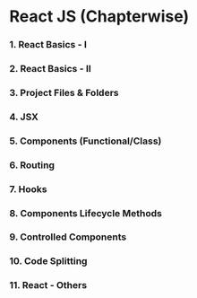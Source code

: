 # React JS  (Chapterwise)

### 1. React Basics - I
### 2. React Basics - II
### 3. Project Files & Folders
### 4. JSX
### 5. Components (Functional/Class)
### 6. Routing
### 7. Hooks
### 8. Components Lifecycle Methods
### 9. Controlled Components
### 10. Code Splitting
### 11. React - Others